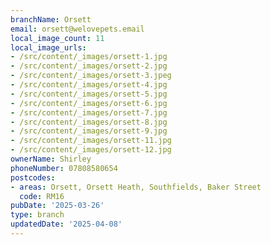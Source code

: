 ```yaml
---
branchName: Orsett
email: orsett@welovepets.email
local_image_count: 11
local_image_urls:
- /src/content/_images/orsett-1.jpg
- /src/content/_images/orsett-2.jpg
- /src/content/_images/orsett-3.jpeg
- /src/content/_images/orsett-4.jpg
- /src/content/_images/orsett-5.jpg
- /src/content/_images/orsett-6.jpg
- /src/content/_images/orsett-7.jpg
- /src/content/_images/orsett-8.jpg
- /src/content/_images/orsett-9.jpg
- /src/content/_images/orsett-11.jpg
- /src/content/_images/orsett-12.jpg
ownerName: Shirley
phoneNumber: 07808580654
postcodes:
- areas: Orsett, Orsett Heath, Southfields, Baker Street
  code: RM16
pubDate: '2025-03-26'
type: branch
updatedDate: '2025-04-08'
---
```




